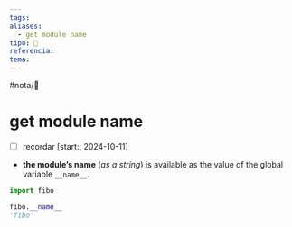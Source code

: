 ```yaml
---
tags: 
aliases:
  - get module name  
tipo: 📑
referencia:
tema: 
---
```


#nota/📑

# get module name  

- [ ] recordar  [start:: 2024-10-11]

-   __the module’s name__ (_as a string_) is available as the value of the global variable `__name__`.

```python
import fibo

fibo.__name__
'fibo'
```